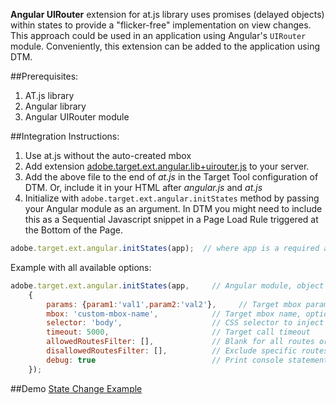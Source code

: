 **Angular UIRouter** extension for at.js library uses promises (delayed objects) within states to provide a "flicker-free" implementation on view changes.  This approach could be used in an application using Angular's `UIRouter` module.  Conveniently, this extension can be added to the application using DTM.

##Prerequisites: 
  1. AT.js library
  1. Angular library 
  1. Angular UIRouter module 

##Integration Instructions:
  1. Use at.js without the auto-created mbox
  1. Add extension [adobe.target.ext.angular.lib+uirouter.js](https://github.com/Adobe-Marketing-Cloud/target-spa-extensions/blob/master/src/angular/adobe.target.ext.angular.lib%2Buirouter.js) to your server.
  1. Add the above file to the end of _at.js_ in the Target Tool configuration of DTM.  Or, include it in your HTML after _angular.js_ and _at.js_
  1. Initialize with `adobe.target.ext.angular.initStates` method by passing your Angular module as an argument. In DTM you might need to include this as a Sequential Javascript snippet in a Page Load Rule triggered at the Bottom of the Page. 

``` javascript
adobe.target.ext.angular.initStates(app);  // where app is a required argument, reference to an Angular module, can be object or string name
```

Example with all available options:
``` javascript
adobe.target.ext.angular.initStates(app,     // Angular module, object reference or string, required 
    {
        params: {param1:'val1',param2:'val2'},     // Target mbox parameters, optional
        mbox: 'custom-mbox-name',            // Target mbox name, optional
        selector: 'body',                    // CSS selector to inject Target content to, optional
        timeout: 5000,                       // Target call timeout
        allowedRoutesFilter: [],             // Blank for all routes or restrict to specific routes: ['/','/about','/item/:id']
        disallowedRoutesFilter: [],          // Exclude specific routes: ['/login','/privacy']
        debug: true                          // Print console statements
    });
```  

##Demo 
[State Change Example](http://adobe-marketing-cloud.github.io/target-sdk-libraries/demos/examples/angular/state_change_demo.html)